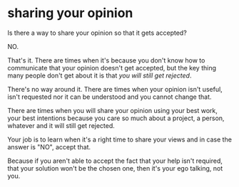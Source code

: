 
# sharing your opinion

Is there a way to share your opinion so that it gets accepted?

NO.

That's it.
There are times when it's because you don't know how to communicate that your opinion doesn't get accepted, but the key thing many people don't get about it is that _you will still get rejected_.

There's no way around it. There are times when your opinion isn't useful, isn't requested nor it can be understood and you cannot change that.

There are times when you will share your opinion using your best work, your best intentions because you care so much about a project, a person, whatever and it will still get rejected.

Your job is to learn when it's a right time to share your views and in case the answer is "NO", accept that.

Because if you aren't able to accept the fact that your help isn't required, that your solution won't be the chosen one, then it's your ego talking, not you.
